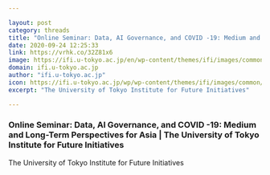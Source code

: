 ```yaml
---

layout: post
category: threads
title: "Online Seminar: Data, AI Governance, and COVID -19: Medium and Long-Term Perspectives for Asia"
date: 2020-09-24 12:25:33
link: https://vrhk.co/32Z81x6
image: https://ifi.u-tokyo.ac.jp/en/wp-content/themes/ifi/images/common/ogp.jpg
domain: ifi.u-tokyo.ac.jp
author: "ifi.u-tokyo.ac.jp"
icon: https://ifi.u-tokyo.ac.jp/wp/wp-content/themes/ifi/images/common/apple-touch-icon.png
excerpt: "The University of Tokyo Institute for Future Initiatives"

---
```


### Online Seminar: Data, AI Governance, and COVID -19: Medium and Long-Term Perspectives for Asia | The University of Tokyo Institute for Future Initiatives

The University of Tokyo Institute for Future Initiatives